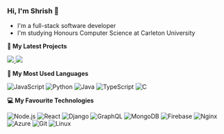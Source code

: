 ### Hi, I'm Shrish 👋
- I'm a full-stack software developer
- I'm studying Honours Computer Science at Carleton University

**🔭 My Latest Projects**

<a href="https://github.com/shrish-mohapatra/fleamarket-52">
  <img src="https://github-readme-stats.vercel.app/api/pin/?username=shrish-mohapatra&repo=fleamarket-52&theme=merko">
</a>
<a href="https://github.com/shrish-mohapatra/electrek-navigation">
  <img src="https://github-readme-stats.vercel.app/api/pin/?username=shrish-mohapatra&repo=electrek-navigation&theme=merko">
</a>

**🐍 My Most Used Languages**

![JavaScript](https://img.shields.io/badge/-JavaScript-000?style=flat&logo=javascript)
![Python](https://img.shields.io/badge/-Python-000?style=flat&logo=python)
![Java](https://img.shields.io/badge/-Java-000?style=flat&logo=Java&logoColor=007396)
![TypeScript](https://img.shields.io/badge/-TypeScript-000?style=flat&logo=typescript&logoColor=007ACC)
![C](https://img.shields.io/badge/-C-000?style=flat&logo=C)

**💻 My Favourite Technologies**

![Node.js](https://img.shields.io/badge/-Node.js-000?style=flat&logo=node.js)
![React](https://img.shields.io/badge/-React-000?style=flat&logo=React)
![Django](https://img.shields.io/badge/-Django-000?style=flat&logo=django)
![GraphQL](https://img.shields.io/badge/-GraphQL-000?style=flat&logo=graphql)
![MongoDB](https://img.shields.io/badge/-MongoDB-000?style=flat&logo=mongodb)
![Firebase](https://img.shields.io/badge/-Firebase-000?style=flat&logo=firebase)
![Nginx](https://img.shields.io/badge/-Nginx-000?style=flat&logo=nginx)
![Azure](https://img.shields.io/badge/-Azure-000?style=flat&logo=azure-devops)
![Git](https://img.shields.io/badge/-Git-000?style=flat&logo=git)
![Linux](https://img.shields.io/badge/-Linux-000?style=flat&logo=linux)
